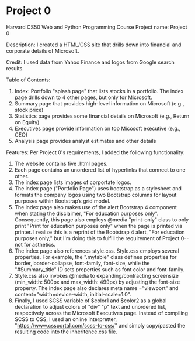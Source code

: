 # Project 0

Harvard CS50 Web and Python Programming Course Project name: Project 0

Description: I created a HTML/CSS site that drills down into financial and corporate details of Microsoft.

Credit: I used data from Yahoo Finance and logos from Google search results.

Table of Contents:
1.	Index: Portfolio "splash page" that lists stocks in a portfolio. The index page drills down to 4 other pages, but only for Microsoft.
2.	Summary page that provides high-level information on Microsoft (e.g., stock price)
3.	Statistics page provides some financial details on Microsoft (e.g., Return on Equity)
4.	Executives page provide information on top Micosoft executive (e.g., CEO)
5.	Analysis page provides analyst estimates and other details

Features: Per Project 0's requirements, I added the following functionality:
1.	The website contains five .html pages.
2.	Each page contains an unordered list of hyperlinks that connect to one other.
3.	The index page lists images of corportate logos.
4.	The index page ("Portfolio Page") uses bootstrap as a stylesheet and formats the company logos using two Bootstrap columns for layout purposes within Bootstrap’s grid model.
5.	The index page also makes use of the alert Bootstrap 4 component when stating the disclaimer, "For education purposes only". Consequently, this page also employs @media "print-only" class to only print "Print for education purposes only" when the page is printed via printer. I realize this is a reprint of the Bootstrap 4 alert, "For education purposes only," but I'm doing this to fulfill the requirement of Project 0--not for asthetics.
6.	The index page also references style.css. Style.css employs several properties. For example, the ".mytable" class defines properties for border, border-collapse, font-family, font-size, while the "#Summary_title" ID sets properties such as font color and font-family.
7.	Style.css also invokes @media to expanding/contracting screensize (min_width: 500px and max_width: 499px) by adjusting the font-size property. The index page also declares meta name ="viewport" and content="width=device-width, initial-scale=1.0".
8.	Finally, I used SCSS variable of $color1 and $color2 as a global declaration to adjust colors of "div" "p" text and unordered list, respectively across the Microsoft Executives page. Instead of compiling SCSS to CSS, I used an online interpretter, "https://www.cssportal.com/scss-to-css/" and simply copy/pasted the resulting code into the inheritence.css file.


